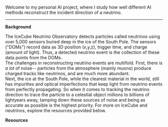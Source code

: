Welcome to my personal AI project, where I study how well different AI methods reconstruct
the incident direction of a neutrino.

---

**Background**

The IceCube Neutrino Observatory detects particles called neutrinos using over 5,000 sensors buried deep
in the ice of the South Pole.  The sensors ("DOMs") record data as 3D position (x,y,z), trigger time, and charge
(amount of light).  Thus, a detected neutrino event is the collection of these data points from the DOMs.  
The challenges in reconstructing neutrino events are multifold.  First, there is *a lot* of noise-- particles
from the atmosphere (mainly muons) produce charged tracks like neutrinos, and are much more abundant.  
Next, the ice at the South Pole, while the clearest material in the world, still has impurities and optical
imperfections that keep light from neutrino events from perfectly propagating.  So when it comes to tracking the
neutrino direction to trace the particle to a celestial object millions to billions of lightyears away, tamping down these sources of noise and being as accurate as possible is the highest priority.  For more on IceCube and neutrinos, explore the resources provided below.

**Resources**